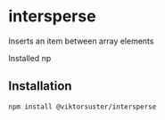 # intersperse

Inserts an item between array elements

Installed np

## Installation

```sh
npm install @viktorsuster/intersperse
```